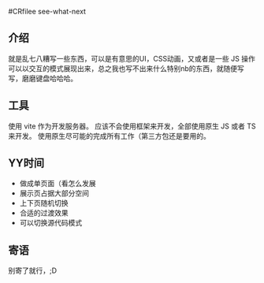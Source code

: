 #CRfilee see-what-next

## 介绍
就是乱七八糟写一些东西，可以是有意思的UI，CSS动画，又或者是一些 JS 操作可以以交互的模式展现出来，总之我也写不出来什么特别nb的东西，就随便写写，磨磨键盘哈哈哈。

## 工具
使用 vite 作为开发服务器。
应该不会使用框架来开发，全部使用原生 JS 或者 TS 来开发。
使用原生尽可能的完成所有工作（第三方包还是要用的。

## YY时间
- 做成单页面（看怎么发展
- 展示页占据大部分空间
- 上下页随机切换
- 合适的过渡效果
- 可以切换源代码模式

## 寄语
别寄了就行，;D
